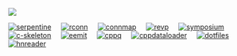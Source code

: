 ![](https://hit.yhype.me/github/profile?user_id=43515211)

[![serpentine](https://github-readme-stats.vercel.app/api/pin/?username=jafarlihi&repo=serpentine)](https://github.com/jafarlihi/serpentine) &nbsp; &nbsp; [![rconn](https://github-readme-stats.vercel.app/api/pin/?username=jafarlihi&repo=rconn)](https://github.com/jafarlihi/rconn) &nbsp; &nbsp; [![connmap](https://github-readme-stats.vercel.app/api/pin/?username=jafarlihi&repo=connmap)](https://github.com/jafarlihi/connmap) &nbsp; &nbsp; [![revp](https://github-readme-stats.vercel.app/api/pin/?username=jafarlihi&repo=revp)](https://github.com/jafarlihi/revp) &nbsp; &nbsp; [![symposium](https://github-readme-stats.vercel.app/api/pin/?username=jafarlihi&repo=symposium)](https://github.com/jafarlihi/symposium) &nbsp; &nbsp; [![c-skeleton](https://github-readme-stats.vercel.app/api/pin/?username=jafarlihi&repo=c-skeleton)](https://github.com/jafarlihi/c-skeleton) &nbsp; &nbsp; [![eemit](https://github-readme-stats.vercel.app/api/pin/?username=jafarlihi&repo=eemit)](https://github.com/jafarlihi/eemit) &nbsp; &nbsp; [![cppq](https://github-readme-stats.vercel.app/api/pin/?username=jafarlihi&repo=cppq)](https://github.com/jafarlihi/cppq) &nbsp; &nbsp; [![cppdataloader](https://github-readme-stats.vercel.app/api/pin/?username=jafarlihi&repo=cppdataloader)](https://github.com/jafarlihi/cppdataloader) &nbsp; &nbsp; [![dotfiles](https://github-readme-stats.vercel.app/api/pin/?username=jafarlihi&repo=dotfiles)](https://github.com/jafarlihi/dotfiles) &nbsp; &nbsp; [![hnreader](https://github-readme-stats.vercel.app/api/pin/?username=jafarlihi&repo=hnreader)](https://github.com/jafarlihi/hnreader)
